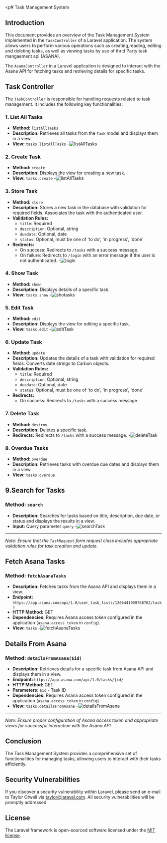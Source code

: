 <p# Task Management System

## Introduction

This document provides an overview of the Task Management System implemented in the `TaskController` of a Laravel application. The system allows users to perform various operations such as creating,reading, editing and deleting tasks, as well as viewing tasks by use of thrid Party task mangaement api (ASANA).

The `AsanaController` in a Laravel application is designed to interact with the Asana API for fetching tasks and retrieving details for specific tasks.


## Task Controller

The `TaskController` is responsible for handling requests related to task management. It includes the following key functionalities:

### 1. List All Tasks

- **Method:** `listAllTasks`
- **Description:** Retrieves all tasks from the `Task` model and displays them in a view.
- **View:** `tasks.listAllTasks`
-![listAllTasks](https://github.com/evantoh/tasksManager/blob/main/public/images/listAllTasks.png)


### 2. Create Task

- **Method:** `create`
- **Description:** Displays the view for creating a new task.
- **View:** `tasks.create`
-![listAllTasks](https://github.com/evantoh/tasksManager/blob/main/public/images/createTask.png)


### 3. Store Task

- **Method:** `store`
- **Description:** Stores a new task in the database with validation for required fields. Associates the task with the authenticated user.
- **Validation Rules:**
  - `title`: Required
  - `description`: Optional, string
  - `duedate`: Optional, date
  - `status`: Optional, must be one of 'to do', 'in progress', 'done'
- **Redirects:**
  - On success: Redirects to `/tasks` with a success message.
  - On failure: Redirects to `/login` with an error message if the user is not authenticated.
  -![login](https://github.com/evantoh/tasksManager/blob/main/public/images/loginCredentials.png)


### 4. Show Task

- **Method:** `show`
- **Description:** Displays details of a specific task.
- **View:** `tasks.show`
  -![shotasks](https://github.com/evantoh/tasksManager/blob/main/public/images/taskDetails.png)


### 5. Edit Task

- **Method:** `edit`
- **Description:** Displays the view for editing a specific task.
- **View:** `tasks.edit`
  -![editTask](https://github.com/evantoh/tasksManager/blob/main/public/images/editTask.png)


### 6. Update Task

- **Method:** `update`
- **Description:** Updates the details of a task with validation for required fields. Converts date strings to Carbon objects.
- **Validation Rules:**
  - `title`: Required
  - `description`: Optional, string
  - `duedate`: Optional, date
  - `status`: Optional, must be one of 'to do', 'in progress', 'done'
- **Redirects:**
  - On success: Redirects to `/tasks` with a success message.

### 7. Delete Task

- **Method:** `destroy`
- **Description:** Deletes a specific task.
- **Redirects:** Redirects to `/tasks` with a success message.
  -![deleteTask](https://github.com/evantoh/tasksManager/blob/main/public/images/taskDetails.png)


### 8. Overdue Tasks

- **Method:** `overdue`
- **Description:** Retrieves tasks with overdue due dates and displays them in a view.
- **View:** `tasks.overdue`


## 9.Search for Tasks

### Method: `search`
- **Description:** Searches for tasks based on title, description, due date, or status and displays the results in a view.
- **Input:** Query parameter `query`
  -![searchTask](https://github.com/evantoh/tasksManager/blob/main/public/images/search.png)


---
*Note: Ensure that the `TaskRequest` form request class includes appropriate validation rules for task creation and update.*


## Fetch Asana Tasks

### Method: `fetchAsanaTasks`

- **Description:** Fetches tasks from the Asana API and displays them in a view.
- **Endpoint:** `https://app.asana.com/api/1.0/user_task_lists/1206441959768782/tasks`
- **HTTP Method:** GET
- **Dependencies:** Requires Asana access token configured in the application (`asana.access_token` in `config`).
- **View:** `tasks`
  -![fetchAsanaTasks](https://github.com/evantoh/tasksManager/blob/main/public/images/displayAsanaDetails.png)


## Details From Asana

### Method: `detailsFromAsana($id)`

- **Description:** Retrieves details for a specific task from Asana API and displays them in a view.
- **Endpoint:** `https://app.asana.com/api/1.0/tasks/{id}`
- **HTTP Method:** GET
- **Parameters:** `$id` - Task ID
- **Dependencies:** Requires Asana access token configured in the application (`asana.access_token` in `config`).
- **View:** `tasks.detailsFromAsana`
  -![detailsFromAsana](https://github.com/evantoh/tasksManager/blob/main/public/images/singleTaskAsana.png)


---

*Note: Ensure proper configuration of Asana access token and appropriate views for successful interaction with the Asana API.*

## Conclusion

The Task Management System provides a comprehensive set of functionalities for managing tasks, allowing users to interact with their tasks efficiently.


## Security Vulnerabilities

If you discover a security vulnerability within Laravel, please send an e-mail to Taylor Otwell via [taylor@laravel.com](mailto:taylor@laravel.com). All security vulnerabilities will be promptly addressed.

## License

The Laravel framework is open-sourced software licensed under the [MIT license](https://opensource.org/licenses/MIT).

